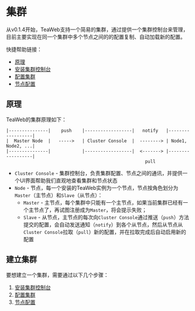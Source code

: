 # 集群
从v0.1.4开始，TeaWeb支持一个简易的集群，通过提供一个集群控制台来管理，目前主要实现在同一个集群中多个节点之间的的配置复制、自动加载新的配置。

快捷帮助链接：
* [原理](#原理)
* [安装集群控制台](Install.md)
* [配置集群](Config.md)
* [节点配置](Node.md)

## 原理
TeaWeb的集群原理如下：
~~~
|---------------|    push    |------------------|   notify   |------------------|
|  Master Node  |   ----->   | Cluster Console  |  --------> | Node1, Node2, ...|
|---------------|            |------------------|  <-------> |------------------|
                                                     pull
~~~
* `Cluster Console` - 集群控制台，负责集群配置、节点之间的通讯，并提供一个UI界面帮助我们直观地查看集群和节点状态
* `Node` - 节点，每一个安装的TeaWeb实例为一个节点，节点按角色划分为`Master`（主节点）和`Slave`（从节点）：
  * `Master` - 主节点，每个集群中只能有一个主节点，如果当前集群已经有一个主节点了，再试图注册成为`Master`，将会提示失败； 
  * `Slave` - 从节点，主节点的每次向`Cluster Console`通过推送（`push`）方法提交的配置，会自动发送通知（`notify`）到各个从节点，然后从节点从`Cluster Console`拉取（`pull`）新的配置，并在拉取完成后自动启用新的配置

## 建立集群
要想建立一个集群，需要通过以下几个步骤：
1. [安装集群控制台](Install.md)
2. [配置集群](Config.md)
3. [节点配置](Node.md)